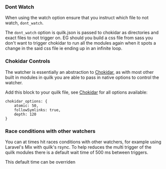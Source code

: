 ### Dont Watch

When using the watch option ensure that you instruct which file to not watch, `dont_watch`.

The `dont_watch` option is quilk.json is passed to chokidar as directories and exact files to not trigger on. EG should you build a css file from sass you don't want to trigger chokidar to run all the modules again when it spots a change in the said css file ie ending up in an infinite loop.


### Chokidar Controls
The watcher is essentially an abstraction to [Chokidar](https://www.npmjs.com/package/chokidar), as with most other built in modules in quilk you are able to pass in native options to control the watcher.

Add this block to your quilk file, see [Chokidar](https://www.npmjs.com/package/chokidar) for all options available:
```
chokidar_options: {
    atomic: 50,
    followSymlinks: true,
    depth: 120
}
```

### Race conditions with other watchers

You can at times hit races conditions with other watchers, for example using Laravel's Mix with quilk's rsync. To help reduces the multi trigger of the quilk modules there is a default wait time of 500 ms between triggers.

This default time can be overriden 